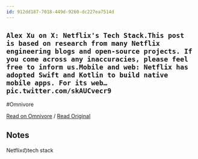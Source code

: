```yaml
---
id: 912dd187-7018-449d-9260-dc227ea7514d
---
```


## `Alex Xu on X: Netflix's Tech Stack.This post is based on research from many Netflix engineering blogs and open-source projects. If you come across any inaccuracies, please feel free to inform us.Mobile and web: Netflix has adopted Swift and Kotlin to build native mobile apps. For its web… pic.twitter.com/skAUCvecr9`
#Omnivore

[Read on Omnivore](https://omnivore.app/me/https-x-com-alexxubyte-status-1816486441180164516-19178c3927a) / [Read Original](https://x.com/alexxubyte/status/1816486441180164516)

## Notes

Netflixのtech stack

